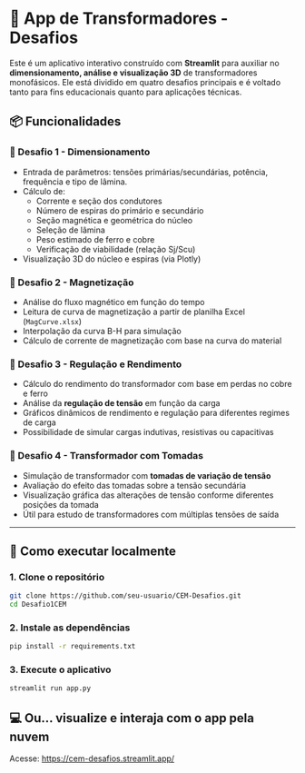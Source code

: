 # 🧲 App de Transformadores - Desafios

Este é um aplicativo interativo construído com **Streamlit** para auxiliar no **dimensionamento, análise e visualização 3D** de transformadores monofásicos. Ele está dividido em quatro desafios principais e é voltado tanto para fins educacionais quanto para aplicações técnicas.

## 📦 Funcionalidades

### 🔹 Desafio 1 - Dimensionamento
- Entrada de parâmetros: tensões primárias/secundárias, potência, frequência e tipo de lâmina.
- Cálculo de:
  - Corrente e seção dos condutores
  - Número de espiras do primário e secundário
  - Seção magnética e geométrica do núcleo
  - Seleção de lâmina
  - Peso estimado de ferro e cobre
  - Verificação de viabilidade (relação Sj/Scu)
- Visualização 3D do núcleo e espiras (via Plotly)

### 🔹 Desafio 2 - Magnetização
- Análise do fluxo magnético em função do tempo
- Leitura de curva de magnetização a partir de planilha Excel (`MagCurve.xlsx`)
- Interpolação da curva B-H para simulação
- Cálculo de corrente de magnetização com base na curva do material

### 🔹 Desafio 3 - Regulação e Rendimento
- Cálculo do rendimento do transformador com base em perdas no cobre e ferro
- Análise da **regulação de tensão** em função da carga
- Gráficos dinâmicos de rendimento e regulação para diferentes regimes de carga
- Possibilidade de simular cargas indutivas, resistivas ou capacitivas

### 🔹 Desafio 4 - Transformador com Tomadas
- Simulação de transformador com **tomadas de variação de tensão**
- Avaliação do efeito das tomadas sobre a tensão secundária
- Visualização gráfica das alterações de tensão conforme diferentes posições da tomada
- Útil para estudo de transformadores com múltiplas tensões de saída

---

## 🚀 Como executar localmente

### 1. Clone o repositório

```bash
git clone https://github.com/seu-usuario/CEM-Desafios.git
cd Desafio1CEM
```

### 2. Instale as dependências
```bash
pip install -r requirements.txt
```

### 3. Execute o aplicativo
```bash
streamlit run app.py
```

## 💻 Ou... visualize e interaja com o app pela nuvem
Acesse: https://cem-desafios.streamlit.app/
